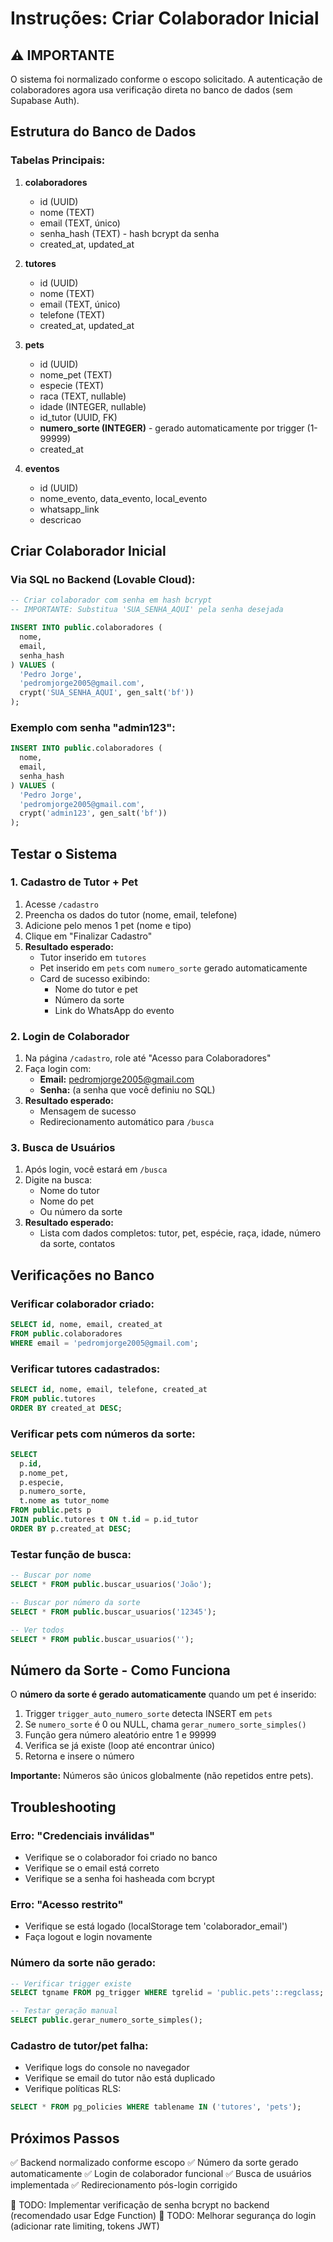 # Instruções: Criar Colaborador Inicial

## ⚠️ IMPORTANTE

O sistema foi normalizado conforme o escopo solicitado. A autenticação de colaboradores agora usa verificação direta no banco de dados (sem Supabase Auth).

## Estrutura do Banco de Dados

### Tabelas Principais:

1. **colaboradores**
   - id (UUID)
   - nome (TEXT)
   - email (TEXT, único)
   - senha_hash (TEXT) - hash bcrypt da senha
   - created_at, updated_at

2. **tutores**
   - id (UUID)
   - nome (TEXT)
   - email (TEXT, único)
   - telefone (TEXT)
   - created_at, updated_at

3. **pets**
   - id (UUID)
   - nome_pet (TEXT)
   - especie (TEXT)
   - raca (TEXT, nullable)
   - idade (INTEGER, nullable)
   - id_tutor (UUID, FK)
   - **numero_sorte (INTEGER)** - gerado automaticamente por trigger (1-99999)
   - created_at

4. **eventos**
   - id (UUID)
   - nome_evento, data_evento, local_evento
   - whatsapp_link
   - descricao

## Criar Colaborador Inicial

### Via SQL no Backend (Lovable Cloud):

```sql
-- Criar colaborador com senha em hash bcrypt
-- IMPORTANTE: Substitua 'SUA_SENHA_AQUI' pela senha desejada

INSERT INTO public.colaboradores (
  nome,
  email,
  senha_hash
) VALUES (
  'Pedro Jorge',
  'pedromjorge2005@gmail.com',
  crypt('SUA_SENHA_AQUI', gen_salt('bf'))
);
```

### Exemplo com senha "admin123":

```sql
INSERT INTO public.colaboradores (
  nome,
  email,
  senha_hash
) VALUES (
  'Pedro Jorge',
  'pedromjorge2005@gmail.com',
  crypt('admin123', gen_salt('bf'))
);
```

## Testar o Sistema

### 1. Cadastro de Tutor + Pet

1. Acesse `/cadastro`
2. Preencha os dados do tutor (nome, email, telefone)
3. Adicione pelo menos 1 pet (nome e tipo)
4. Clique em "Finalizar Cadastro"
5. **Resultado esperado:**
   - Tutor inserido em `tutores`
   - Pet inserido em `pets` com `numero_sorte` gerado automaticamente
   - Card de sucesso exibindo:
     - Nome do tutor e pet
     - Número da sorte
     - Link do WhatsApp do evento

### 2. Login de Colaborador

1. Na página `/cadastro`, role até "Acesso para Colaboradores"
2. Faça login com:
   - **Email:** pedromjorge2005@gmail.com
   - **Senha:** (a senha que você definiu no SQL)
3. **Resultado esperado:**
   - Mensagem de sucesso
   - Redirecionamento automático para `/busca`

### 3. Busca de Usuários

1. Após login, você estará em `/busca`
2. Digite na busca:
   - Nome do tutor
   - Nome do pet
   - Ou número da sorte
3. **Resultado esperado:**
   - Lista com dados completos: tutor, pet, espécie, raça, idade, número da sorte, contatos

## Verificações no Banco

### Verificar colaborador criado:

```sql
SELECT id, nome, email, created_at 
FROM public.colaboradores 
WHERE email = 'pedromjorge2005@gmail.com';
```

### Verificar tutores cadastrados:

```sql
SELECT id, nome, email, telefone, created_at 
FROM public.tutores 
ORDER BY created_at DESC;
```

### Verificar pets com números da sorte:

```sql
SELECT 
  p.id,
  p.nome_pet,
  p.especie,
  p.numero_sorte,
  t.nome as tutor_nome
FROM public.pets p
JOIN public.tutores t ON t.id = p.id_tutor
ORDER BY p.created_at DESC;
```

### Testar função de busca:

```sql
-- Buscar por nome
SELECT * FROM public.buscar_usuarios('João');

-- Buscar por número da sorte
SELECT * FROM public.buscar_usuarios('12345');

-- Ver todos
SELECT * FROM public.buscar_usuarios('');
```

## Número da Sorte - Como Funciona

O **número da sorte é gerado automaticamente** quando um pet é inserido:

1. Trigger `trigger_auto_numero_sorte` detecta INSERT em `pets`
2. Se `numero_sorte` é 0 ou NULL, chama `gerar_numero_sorte_simples()`
3. Função gera número aleatório entre 1 e 99999
4. Verifica se já existe (loop até encontrar único)
5. Retorna e insere o número

**Importante:** Números são únicos globalmente (não repetidos entre pets).

## Troubleshooting

### Erro: "Credenciais inválidas"
- Verifique se o colaborador foi criado no banco
- Verifique se o email está correto
- Verifique se a senha foi hasheada com bcrypt

### Erro: "Acesso restrito"
- Verifique se está logado (localStorage tem 'colaborador_email')
- Faça logout e login novamente

### Número da sorte não gerado:
```sql
-- Verificar trigger existe
SELECT tgname FROM pg_trigger WHERE tgrelid = 'public.pets'::regclass;

-- Testar geração manual
SELECT public.gerar_numero_sorte_simples();
```

### Cadastro de tutor/pet falha:
- Verifique logs do console no navegador
- Verifique se email do tutor não está duplicado
- Verifique políticas RLS:

```sql
SELECT * FROM pg_policies WHERE tablename IN ('tutores', 'pets');
```

## Próximos Passos

✅ Backend normalizado conforme escopo
✅ Número da sorte gerado automaticamente
✅ Login de colaborador funcional
✅ Busca de usuários implementada
✅ Redirecionamento pós-login corrigido

🔲 TODO: Implementar verificação de senha bcrypt no backend (recomendado usar Edge Function)
🔲 TODO: Melhorar segurança do login (adicionar rate limiting, tokens JWT)
